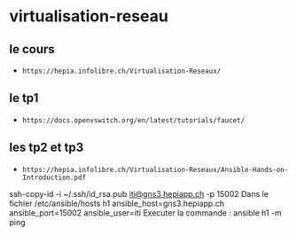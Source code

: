 # virtualisation-reseau


## le cours
 - `https://hepia.infolibre.ch/Virtualisation-Reseaux/`

## le tp1
 - `https://docs.openvswitch.org/en/latest/tutorials/faucet/`

## les tp2 et tp3
 - `https://hepia.infolibre.ch/Virtualisation-Reseaux/Ansible-Hands-on-Introduction.pdf`

ssh-copy-id -i ~/.ssh/id_rsa.pub iti@gns3.hepiapp.ch -p 15002
Dans le fichier /etc/ansible/hosts
h1 ansible_host=gns3.hepiapp.ch ansible_port=15002 ansible_user=iti
Executer la commande :
ansible h1 -m ping 
